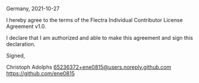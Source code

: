 Germany, 2021-10-27

I hereby agree to the terms of the Flectra Individual Contributor License Agreement v1.0.

I declare that I am authorized and able to make this agreement and sign this declaration.

Signed,

Christoph Adolphs 65236372+ene0815@users.noreply.github.com https://github.com/ene0815
